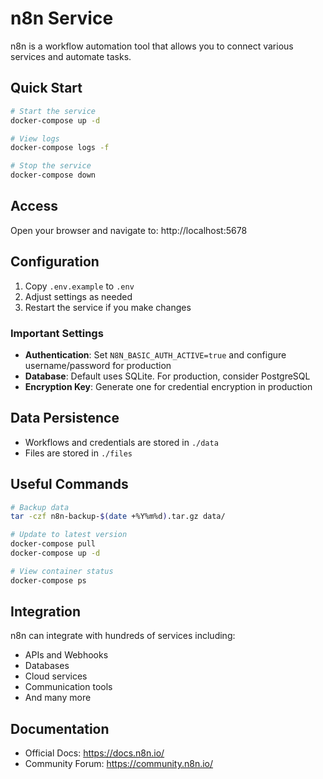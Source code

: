 # n8n Service

n8n is a workflow automation tool that allows you to connect various services and automate tasks.

## Quick Start

```bash
# Start the service
docker-compose up -d

# View logs
docker-compose logs -f

# Stop the service
docker-compose down
```

## Access

Open your browser and navigate to: http://localhost:5678

## Configuration

1. Copy `.env.example` to `.env`
2. Adjust settings as needed
3. Restart the service if you make changes

### Important Settings

- **Authentication**: Set `N8N_BASIC_AUTH_ACTIVE=true` and configure username/password for production
- **Database**: Default uses SQLite. For production, consider PostgreSQL
- **Encryption Key**: Generate one for credential encryption in production

## Data Persistence

- Workflows and credentials are stored in `./data`
- Files are stored in `./files`

## Useful Commands

```bash
# Backup data
tar -czf n8n-backup-$(date +%Y%m%d).tar.gz data/

# Update to latest version
docker-compose pull
docker-compose up -d

# View container status
docker-compose ps
```

## Integration

n8n can integrate with hundreds of services including:
- APIs and Webhooks
- Databases
- Cloud services
- Communication tools
- And many more

## Documentation

- Official Docs: https://docs.n8n.io/
- Community Forum: https://community.n8n.io/